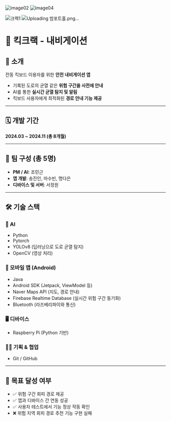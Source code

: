 
![image02](https://github.com/user-attachments/assets/488e2a59-49f2-4921-8a02-a35961808098)
![image04](https://github.com/user-attachments/assets/f32383e3-697b-4ec3-bc9a-acfeeb964b4f)

![크랙1](https://github.com/user-attachments/assets/c2167aa1-8e5d-46ff-8f06-8b51342fb30a)
![Uploading 밤포트홀.png…]()




# 🛴 킥크랙 - 내비게이션

## 📌 소개

전동 킥보드 이용자를 위한 **안전 내비게이션 앱**  
- 기록된 도로의 균열 같은 **위험 구간을 사전에 안내**  
- AI를 통한 **실시간 균열 탐지 및 알림**  
- 킥보드 사용자에게 최적화된 **경로 안내 기능 제공**

---

## 🗓 개발 기간

**2024.03 ~ 2024.11 (총 8개월)**

---

## 👥 팀 구성 (총 5명)

- **PM / AI**: 조민근  
- **앱 개발**: 송진인, 마수빈, 명다은  
- **디바이스 및 서버**: 서정원

---

## 🛠 기술 스택

### 📱 AI
- Python
- Pytorch
- YOLOv8 (딥러닝으로 도로 균열 탐지)  
- OpenCV (영상 처리)

### 📱 모바일 앱 (Android)
- Java  
- Android SDK (Jetpack, ViewModel 등)  
- Naver Maps API (지도, 경로 안내)  
- Firebase Realtime Database (실시간 위험 구간 동기화)  
- Bluetooth (라즈베리파이와 통신)

### 🖥 디바이스
- Raspberry Pi (Python 기반)  


### 🧑‍💻 기획 & 협업
- Git / GitHub

---

## 🎯 목표 달성 여부

- ✅ 위험 구간 회피 경로 제공  
- ✅ 앱과 디바이스 간 연동 성공  
- ✅ 사용자 테스트에서 기능 정상 작동 확인  
- ❌ 위험 지역 회피 경로 추천 기능 구현 실패

